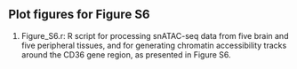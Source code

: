 ## Plot figures for Figure S6

1. Figure_S6.r: R script for processing snATAC-seq data from five brain and five peripheral tissues, and for generating chromatin accessibility tracks around the CD36 gene region, as presented in Figure S6.